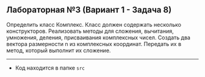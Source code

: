 ## Лабораторная №3 (Вариант 1 - Задача 8)

Определить класс Комплекс. Класс должен содержать несколько конструкторов. Реализовать методы для сложения, вычитания, умножения, деления, присваивания комплексных чисел. Создать два вектора размерности n из комплексных координат. Передать их в метод, который выполнит их сложение. 

---

- Код находится в папке `src`